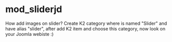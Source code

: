 mod_sliderjd
============
How add images on slider?
Create K2 category where is named "Slider" and have alias "slider", after add K2 item and choose this category, now look on your Joomla webiste :)
